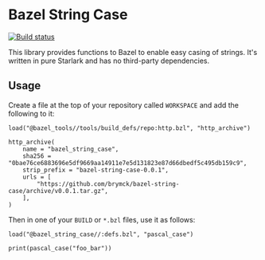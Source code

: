 Bazel String Case
=================

[![Build status](https://badge.buildkite.com/02cc478cbbc4c754a64896dfce93c8efc8f8695f611d17fef8.svg)](https://buildkite.com/brymck-dot-io/bazel-string-case)

This library provides functions to Bazel to enable easy casing of strings. It's written in pure Starlark and has no
third-party dependencies.

Usage
-----

Create a file at the top of your repository called `WORKSPACE` and add the following to it:

```
load("@bazel_tools//tools/build_defs/repo:http.bzl", "http_archive")

http_archive(
    name = "bazel_string_case",
    sha256 = "0bae76ce6883696e5df9669aa14911e7e5d131823e87d66dbedf5c495db159c9",
    strip_prefix = "bazel-string-case-0.0.1",
    urls = [
        "https://github.com/brymck/bazel-string-case/archive/v0.0.1.tar.gz",
    ],
)
```

Then in one of your `BUILD` or `*.bzl` files, use it as follows:

```
load("@bazel_string_case//:defs.bzl", "pascal_case")

print(pascal_case("foo_bar"))
```
